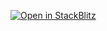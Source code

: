 [![Open in StackBlitz](https://developer.stackblitz.com/img/open_in_stackblitz.svg)](https://stackblitz.com/github/johnhwhite/skyux-ag-grid-example)
